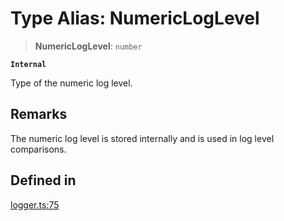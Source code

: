 # Type Alias: NumericLogLevel

> **NumericLogLevel**: `number`

**`Internal`**

Type of the numeric log level.

## Remarks

The numeric log level is stored internally and is used in log level
comparisons.

## Defined in

[logger.ts:75](https://github.com/xpack/logger-ts/blob/3c12ae665e2c169fd25e7a3e7a562063efb9889a/src/lib/logger.ts#L75)
